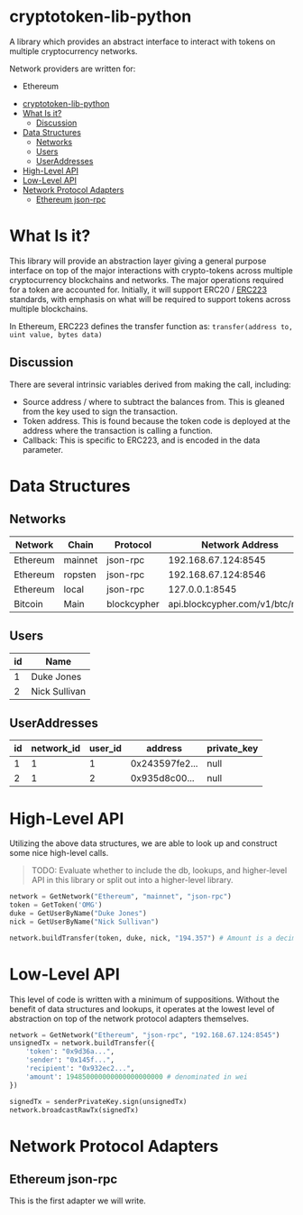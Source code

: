 
# cryptotoken-lib-python

A library which provides an abstract interface to interact with tokens on multiple cryptocurrency networks. 

Network providers are written for:
* Ethereum

- [cryptotoken-lib-python](#cryptotoken-lib-python)
- [What Is it?](#what-is-it)
    - [Discussion](#discussion)
- [Data Structures](#data-structures)
    - [Networks](#networks)
    - [Users](#users)
    - [UserAddresses](#useraddresses)
- [High-Level API](#high-level-api)
- [Low-Level API](#low-level-api)
- [Network Protocol Adapters](#network-protocol-adapters)
    - [Ethereum json-rpc](#ethereum-json-rpc)

# What Is it?
This library will provide an abstraction layer giving a general purpose interface on top of the major interactions with crypto-tokens across multiple cryptocurrency blockchains and networks.  The major operations required for a token are accounted for.  Initially, it will support ERC20 / [ERC223](https://github.com/Dexaran/ERC223-token-standard) standards, with emphasis on what will be required to support tokens across multiple blockchains.

In Ethereum, ERC223 defines the transfer function as:
`transfer(address to, uint value, bytes data)`

## Discussion

There are several intrinsic variables derived from making the call, including:
* Source address / where to subtract the balances from. This is gleaned from the key used to sign the transaction.
* Token address. This is found because the token code is deployed at the address where the transaction is calling a function.
* Callback: This is specific to ERC223, and is encoded in the data parameter.


# Data Structures
## Networks

| Network  | Chain   | Protocol    | Network Address                 |
| -------- | ------- | ----------- | ------------------------------- |
| Ethereum | mainnet | json-rpc    | 192.168.67.124:8545             |
| Ethereum | ropsten | json-rpc    | 192.168.67.124:8546             |
| Ethereum | local   | json-rpc    | 127.0.0.1:8545                  |
| Bitcoin  | Main    | blockcypher | api.blockcypher.com/v1/btc/main |

## Users
| id  | Name          |
| --- | ------------- |
| 1   | Duke Jones    |
| 2   | Nick Sullivan |

## UserAddresses
| id  | network_id | user_id | address        | private_key |
| --- | ---------- | ------- | -------------- | ----------- |
| 1   | 1          | 1       | 0x243597fe2... | null        |
| 2   | 1          | 2       | 0x935d8c00...  | null        |



# High-Level API
Utilizing the above data structures, we are able to look up and construct some nice high-level calls.

> TODO: Evaluate whether to include the db, lookups, and higher-level API in this library or split out into a higher-level library.

```python
network = GetNetwork("Ethereum", "mainnet", "json-rpc")
token = GetToken('OMG')
duke = GetUserByName("Duke Jones")
nick = GetUserByName("Nick Sullivan")

network.buildTransfer(token, duke, nick, "194.357") # Amount is a decimal-style representation in the precision defined in the smart contract.
```

# Low-Level API
This level of code is written with a minimum of suppositions.  Without the benefit of data structures and lookups, it operates at the lowest level of abstraction on top of the network protocol adapters themselves.

```python
network = GetNetwork("Ethereum", "json-rpc", "192.168.67.124:8545")
unsignedTx = network.buildTransfer({
    'token': "0x9d36a...",
    'sender': "0x145f...",
    'recipient': "0x932ec2...",
    'amount': 194850000000000000000000 # denominated in wei
})

signedTx = senderPrivateKey.sign(unsignedTx)
network.broadcastRawTx(signedTx)

```

# Network Protocol Adapters
## Ethereum json-rpc
This is the first adapter we will write.